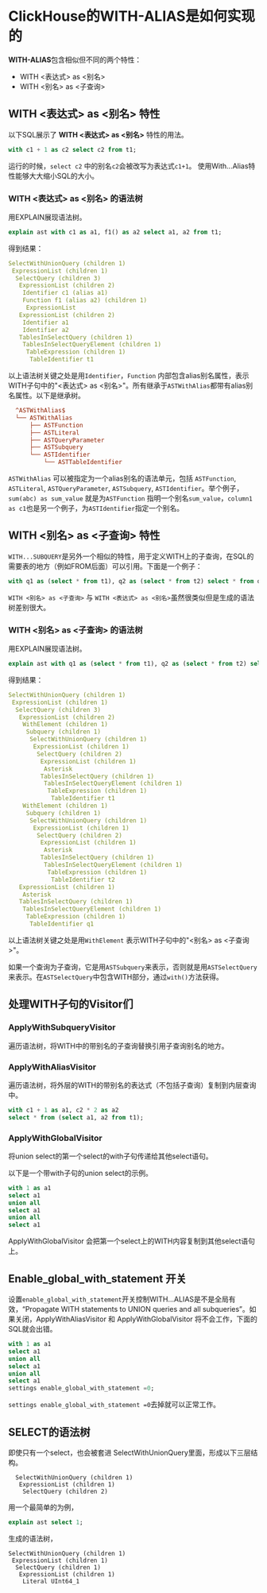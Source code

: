 # ClickHouse的WITH-ALIAS是如何实现的



**WITH-ALIAS**包含相似但不同的两个特性：

- WITH <表达式> as <别名>
- WITH <别名> as <子查询>



## WITH <表达式> as <别名> 特性

以下SQL展示了 **WITH <表达式> as <别名>** 特性的用法。

```SQL
with c1 + 1 as c2 select c2 from t1;
```

运行的时候，`select c2` 中的别名`c2`会被改写为表达式`c1+1`。 使用With...Alias特性能够大大缩小SQL的大小。



### WITH <表达式> as <别名> 的语法树

用EXPLAIN展现语法树。

```sql
explain ast with c1 as a1, f1() as a2 select a1, a2 from t1;
```

得到结果：

```yaml
SelectWithUnionQuery (children 1)
 ExpressionList (children 1)
  SelectQuery (children 3)
   ExpressionList (children 2)
    Identifier c1 (alias a1)
    Function f1 (alias a2) (children 1)
     ExpressionList
   ExpressionList (children 2)
    Identifier a1
    Identifier a2
   TablesInSelectQuery (children 1)
    TablesInSelectQueryElement (children 1)
     TableExpression (children 1)
      TableIdentifier t1
```

以上语法树关键之处是用`Identifier`，`Function` 内部包含alias别名属性，表示WITH子句中的"<表达式> as <别名>"。所有继承于`ASTWithAlias`都带有alias别名属性。以下是继承树。

```ini
  ^ASTWithAlias$
  └── ASTWithAlias
      ├── ASTFunction
      ├── ASTLiteral
      ├── ASTQueryParameter
      ├── ASTSubquery
      └── ASTIdentifier
          └── ASTTableIdentifier
```



`ASTWithAlias` 可以被指定为一个alias别名的语法单元，包括 `ASTFunction`, `ASTLiteral`, `ASTQueryParameter`, `ASTSubquery`, `ASTIdentifier`。举个例子，`sum(abc) as sum_value` 就是为`ASTFunction` 指明一个别名`sum_value`，`column1 as c1`也是另一个例子，为`ASTIdentifier`指定一个别名。



## WITH <别名> as <子查询> 特性

`WITH...SUBQUERY`是另外一个相似的特性，用于定义WITH上的子查询，在SQL的需要表的地方（例如FROM后面）可以引用。下面是一个例子：

```sql
with q1 as (select * from t1), q2 as (select * from t2) select * from q1;
```



`WITH <别名> as <子查询>` 与 `WITH <表达式> as <别名>`虽然很类似但是生成的语法树差别很大。



### WITH <别名> as <子查询> 的语法树

用EXPLAIN展现语法树。

```SQL
explain ast with q1 as (select * from t1), q2 as (select * from t2) select * from q1;
```

得到结果：

```yaml
SelectWithUnionQuery (children 1)
 ExpressionList (children 1)
  SelectQuery (children 3)
   ExpressionList (children 2)
    WithElement (children 1)
     Subquery (children 1)
      SelectWithUnionQuery (children 1)
       ExpressionList (children 1)
        SelectQuery (children 2)
         ExpressionList (children 1)
          Asterisk
         TablesInSelectQuery (children 1)
          TablesInSelectQueryElement (children 1)
           TableExpression (children 1)
            TableIdentifier t1
    WithElement (children 1)
     Subquery (children 1)
      SelectWithUnionQuery (children 1)
       ExpressionList (children 1)
        SelectQuery (children 2)
         ExpressionList (children 1)
          Asterisk
         TablesInSelectQuery (children 1)
          TablesInSelectQueryElement (children 1)
           TableExpression (children 1)
            TableIdentifier t2
   ExpressionList (children 1)
    Asterisk
   TablesInSelectQuery (children 1)
    TablesInSelectQueryElement (children 1)
     TableExpression (children 1)
      TableIdentifier q1
```

以上语法树关键之处是用`WithElement` 表示WITH子句中的"<别名> as <子查询>"。

如果一个查询为子查询，它是用`ASTSubquery`来表示，否则就是用`ASTSelectQuery`来表示。在`ASTSelectQuery`中包含WITH部分，通过`with()`方法获得。



## 处理WITH子句的Visitor们



### ApplyWithSubqueryVisitor

遍历语法树，将WITH中的带别名的子查询替换引用子查询别名的地方。



### ApplyWithAliasVisitor

遍历语法树，将外层的WITH的带别名的表达式（不包括子查询）复制到内层查询中。



```sql
with c1 + 1 as a1, c2 * 2 as a2
select * from (select a1, a2 from t1);
```



### ApplyWithGlobalVisitor 

将union select的第一个select的with子句传递给其他select语句。

以下是一个带with子句的union select的示例。

```sql
with 1 as a1
select a1
union all
select a1
union all
select a1
```

ApplyWithGlobalVisitor 会把第一个select上的WITH内容复制到其他select语句上。



## Enable_global_with_statement 开关

设置`enable_global_with_statement`开关控制WITH...ALIAS是不是全局有效，“Propagate WITH statements to UNION queries and all subqueries”。如果关闭，ApplyWithAliasVisitor 和 ApplyWithGlobalVisitor 将不会工作，下面的SQL就会出错。

```sql
with 1 as a1
select a1
union all
select a1
union all
select a1
settings enable_global_with_statement =0;
```

`settings enable_global_with_statement =0`去掉就可以正常工作。



## SELECT的语法树

即使只有一个select，也会被套进 SelectWithUnionQuery里面，形成以下三层结构。

      SelectWithUnionQuery (children 1)
       ExpressionList (children 1)
        SelectQuery (children 2)



用一个最简单的为例，

```sql
explain ast select 1;
```

生成的语法树，

```
SelectWithUnionQuery (children 1)
 ExpressionList (children 1)
  SelectQuery (children 1)
   ExpressionList (children 1)
    Literal UInt64_1
```

